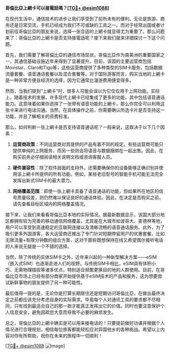 **哥倫比亞上網卡可以接電話嗎？[[TG💪+ @esim1088](https://t.me/s/esim1088)]**

在现代生活中，通信技术的进步让我们享受到了前所未有的便利。无论是旅游、商务还是日常交流，手机已经成为我们不可或缺的工具之一。而对于经常出国或者计划前往哥倫比亞的朋友来说，选择一张合适的上網卡就显得尤为重要了。那么问题来了：哥倫比亞的上網卡是否支持接電話呢？接下来我们就来详细探讨一下这个问题。

首先，我们需要了解哥倫比亞的通信市场现状。哥倫比亞作为南美洲的重要国家之一，其通信基础设施近年来得到了显著提升。目前，该国的主要运营商包括Movistar、Claro和Tigo等，这些运营商提供了多种类型的SIM卡服务，包括数据流量套餐、语音通话套餐以及混合套餐等。对于国际游客而言，购买当地的上網卡是一种非常方便且经济的选择，因为它通常比漫游费用便宜得多。

然而，当我们提到“上網卡”时，很多人可能会误以为它仅仅用于上网功能。实际上，随着技术的发展，许多现代上網卡已经集成了更多的功能，其中包括语音通话能力。这意味着如果你选择了一张带有语音功能的上網卡，那么你完全可以利用这张卡来进行电话沟通。当然，在具体操作之前，你需要确认所选卡片是否支持这一功能，并且了解相关的资费标准。

那么，如何判断一张上網卡是否支持语音通话呢？一般来说，这取决于以下几个因素：

1. **运营商政策**：不同运营商对其提供的产品有着不同的规定。有些运营商可能只提供单纯的上网服务，而另一些则会将语音与数据捆绑在一起出售。因此，在购买前务必仔细阅读相关说明文档或咨询客服人员。

2. **硬件兼容性**：除了软件层面的支持外，还需要确保你的设备能够正确识别并使用该上網卡所提供的所有功能。例如，某些老旧型号的智能手机可能无法完全发挥出新式SIM卡的最大潜力。

3. **网络覆盖范围**：即使一张上網卡具备了语音通话的功能，但如果所在地区的信号质量较差，则仍然难以保证良好的通话体验。因此，在决定是否购买之前，请先查看目标区域内的网络覆盖情况。

接下来，让我们来看看哥倫比亞本地的实际情况。据最新数据显示，该国大部分地区都拥有较为完善的移动通信网络覆盖，尤其是在大城市如波哥大、麦德林等地，用户可以享受到高速稳定的互联网连接以及清晰流畅的语音通话服务。此外，为了吸引更多外国游客，各大运营商还推出了专门针对短期停留用户的优惠套餐，比如无限流量+有限分钟数的组合方案，这对于那些既想保持在线又希望偶尔接听电话的人来说无疑是一个不错的选择。

当然，除了传统的实体SIM卡之外，近年来兴起的一种新型解决方案——eSIM（嵌入式SIM）也逐渐走进人们的视野。与传统SIM卡相比，eSIM具有体积小巧、无需物理插拔等诸多优点，特别适合频繁更换目的地的人群使用。目前，在哥倫比亞市场上已经有部分商家开始提供基于eSIM技术的产品和服务，这为想要尝试新鲜事物的朋友提供了另一种可能性。

最后值得一提的是，无论你是打算长期居住还是短期访问哥倫比亞，在做出最终决定之前都应该充分考虑自身的实际需求。毕竟每个人对通讯工具的要求都不尽相同，只有找到最适合自己的那一款才能真正发挥出它的价值。同时也要注意保护个人信息安全，避免因疏忽大意而导致不必要的麻烦发生。

总之，哥倫比亞的上網卡确实是可以用来接电话的！只要提前做好功课并根据个人情况进行合理规划，相信每位旅客都能轻松应对异国他乡的各种挑战。希望以上内容对你有所帮助，祝你在未来的旅程中一切顺利！

[[TG💪+ @esim1088](https://t.me/s/esim1088) ![Image](https://i.postimg.cc/4NQfJmqS/Snipaste-2025-05-13-00-14-12.png)]